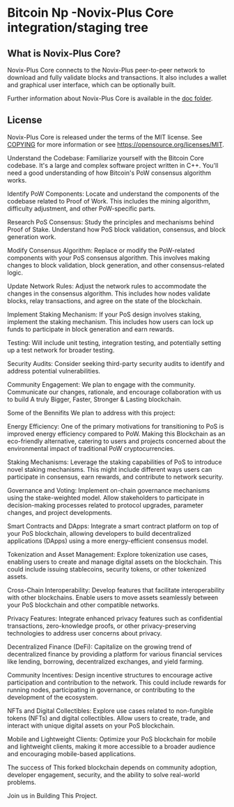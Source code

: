 Bitcoin Np -Novix-Plus Core integration/staging tree
=====================================

What is Novix-Plus Core?
---------------------

Novix-Plus Core connects to the Novix-Plus peer-to-peer network to download and fully
validate blocks and transactions. It also includes a wallet and graphical user
interface, which can be optionally built.

Further information about Novix-Plus Core is available in the [doc folder](/doc).

License
-------

Novix-Plus Core is released under the terms of the MIT license. See [COPYING](COPYING) for more
information or see https://opensource.org/licenses/MIT.

Understand the Codebase:
Familiarize yourself with the Bitcoin Core codebase. It's a large and complex software project written in C++. You'll need a good understanding of how Bitcoin's PoW consensus algorithm works.

Identify PoW Components:
Locate and understand the components of the codebase related to Proof of Work. This includes the mining algorithm, difficulty adjustment, and other PoW-specific parts.

Research PoS Consensus:
Study the principles and mechanisms behind Proof of Stake. Understand how PoS block validation, consensus, and block generation work.

Modify Consensus Algorithm:
Replace or modify the PoW-related components with your PoS consensus algorithm. This involves making changes to block validation, block generation, and other consensus-related logic.

Update Network Rules:
Adjust the network rules to accommodate the changes in the consensus algorithm. This includes how nodes validate blocks, relay transactions, and agree on the state of the blockchain.

Implement Staking Mechanism:
If your PoS design involves staking, implement the staking mechanism. This includes how users can lock up funds to participate in block generation and earn rewards.

Testing:
Will include unit testing, integration testing, and potentially setting up a test network for broader testing.

Security Audits:
Consider seeking third-party security audits to identify and address potential vulnerabilities.

Community Engagement:
We plan to engage with the community. Communicate our changes, rationale, and encourage collaboration with us to build A truly Bigger, Faster, Stronger & Lasting blockchain.

Some of the Bennifits We plan to address with this project:

Energy Efficiency:
One of the primary motivations for transitioning to PoS is improved energy efficiency compared to PoW. Making this Blockchain as an eco-friendly alternative, catering to users and projects concerned about the environmental impact of traditional PoW cryptocurrencies.

Staking Mechanisms:
Leverage the staking capabilities of PoS to introduce novel staking mechanisms. This might include different ways users can participate in consensus, earn rewards, and contribute to network security.

Governance and Voting:
Implement on-chain governance mechanisms using the stake-weighted model. Allow stakeholders to participate in decision-making processes related to protocol upgrades, parameter changes, and project developments.

Smart Contracts and DApps:
Integrate a smart contract platform on top of your PoS blockchain, allowing developers to build decentralized applications (DApps) using a more energy-efficient consensus model.

Tokenization and Asset Management:
Explore tokenization use cases, enabling users to create and manage digital assets on the blockchain. This could include issuing stablecoins, security tokens, or other tokenized assets.

Cross-Chain Interoperability:
Develop features that facilitate interoperability with other blockchains. Enable users to move assets seamlessly between your PoS blockchain and other compatible networks.

Privacy Features:
Integrate enhanced privacy features such as confidential transactions, zero-knowledge proofs, or other privacy-preserving technologies to address user concerns about privacy.

Decentralized Finance (DeFi):
Capitalize on the growing trend of decentralized finance by providing a platform for various financial services like lending, borrowing, decentralized exchanges, and yield farming.

Community Incentives:
Design incentive structures to encourage active participation and contribution to the network. This could include rewards for running nodes, participating in governance, or contributing to the development of the ecosystem.

NFTs and Digital Collectibles:
Explore use cases related to non-fungible tokens (NFTs) and digital collectibles. Allow users to create, trade, and interact with unique digital assets on your PoS blockchain.

Mobile and Lightweight Clients:
Optimize your PoS blockchain for mobile and lightweight clients, making it more accessible to a broader audience and encouraging mobile-based applications.

The success of This forked blockchain depends on community adoption, developer engagement, security, and the ability to solve real-world problems.

Join us in Building This Project.

